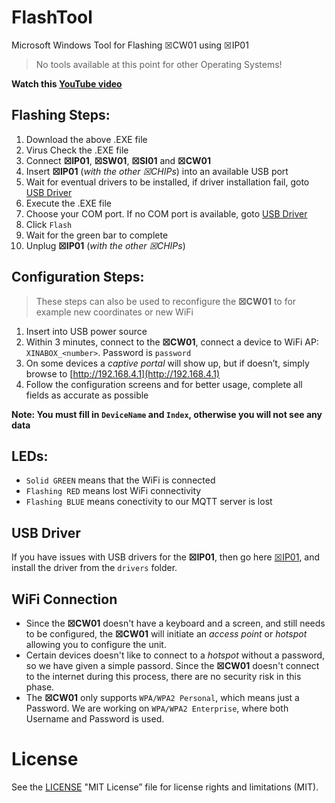 # FlashTool
Microsoft Windows Tool for Flashing ☒CW01 using ☒IP01
> No tools available at this point for other Operating Systems!

**Watch this [YouTube video](https://youtu.be/StTqXEQ2l-Y)**

## Flashing Steps:
1. Download the above .EXE file
1. Virus Check the .EXE file
1. Connect **☒IP01**, **☒SW01**, **☒SI01** and **☒CW01**
1. Insert **☒IP01** (_with the other ☒CHIPs_) into an available USB port
1. Wait for eventual drivers to be installed, if driver installation fail, goto [USB Driver](#usb-driver)
1. Execute the .EXE file
1. Choose your COM port. If no COM port is available, goto [USB Driver](#usb-driver)
1. Click `Flash`
1. Wait for the green bar to complete
1. Unplug **☒IP01** (_with the other ☒CHIPs_)

## Configuration Steps: 
> These steps can also be used to reconfigure the **☒CW01** to for example new coordinates or new WiFi

1. Insert into USB power source
1. Within 3 minutes, connect to the **☒CW01**, connect a device to WiFi AP: `XINABOX_<number>`. Password is `password`
1. On some devices a _captive portal_ will show up, but if doesn’t, simply browse to [http://192.168.4.1](http://192.168.4.1)
1. Follow the configuration screens and for better usage, complete all fields as accurate as possible

**Note: You must fill in `DeviceName` and `Index`, otherwise you will not see any data**

## LEDs:
- `Solid GREEN` means that the WiFi is connected
- `Flashing RED` means lost WiFi connectivity
- `Flashing BLUE` means conectivity to our MQTT server is lost

## USB Driver
If you have issues with USB drivers for the **☒IP01**, then go here [☒IP01](https://github.com/xinabox/xIP01), and install the driver from the `drivers` folder.

## WiFi Connection
- Since the **☒CW01** doesn't have a keyboard and a screen, and still needs to be configured, the **☒CW01** will initiate an _access point_ or _hotspot_ allowing you to configure the unit.
- Certain devices doesn't like to connect to a _hotspot_ without a password, so we have given a simple passord. Since the **☒CW01** doesn't connect to the internet during this process, there are no security risk in this phase.
- The **☒CW01** only supports `WPA/WPA2 Personal`, which means just a Password. We are working on `WPA/WPA2 Enterprise`, where both Username and Password is used.

# License
See the [LICENSE](/LICENSE) "MIT License” file for license rights and limitations (MIT).
